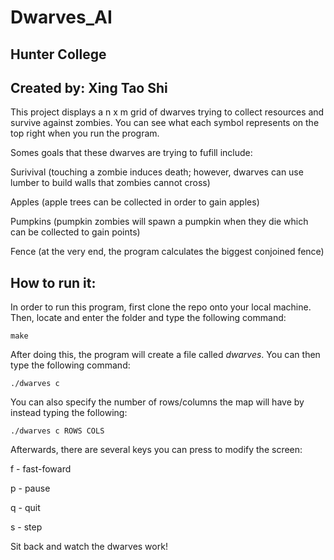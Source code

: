 # Dwarves_AI

## Hunter College

## Created by: Xing Tao Shi

This project displays a n x m grid of dwarves trying to collect resources and survive against zombies. You can see what each symbol represents on the top right when you run the program.


Somes goals that these dwarves are trying to fufill include:


Surivival (touching a zombie induces death; however, dwarves can use lumber to build walls that zombies cannot cross)

Apples (apple trees can be collected in order to gain apples)

Pumpkins (pumpkin zombies will spawn a pumpkin when they die which can be collected to gain points)

Fence (at the very end, the program calculates the biggest conjoined fence)

## How to run it:

In order to run this program, first clone the repo onto your local machine. Then, locate and enter the folder and type the following command:

```
make
```

After doing this, the program will create a file called *dwarves*. You can then type the following command:

```
./dwarves c
```

You can also specify the number of rows/columns the map will have by instead typing the following: 

```
./dwarves c ROWS COLS
```

Afterwards, there are several keys you can press to modify the screen:


f - fast-foward

p - pause

q - quit

s - step

Sit back and watch the dwarves work!
